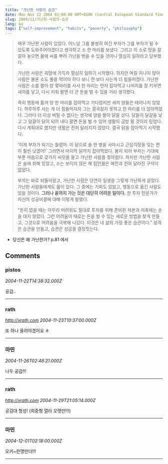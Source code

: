 ```yaml
---
title: "가난한 사람의 습관"
date: Mon Nov 22 2004 01:00:00 GMT+0100 (Central European Standard Time)
slug: 2004/11/가난한-사람의-습관
lang: ko
tags: ["self-improvement", "habits", "poverty", "philosophy"]
---
```


> 매우 가난한 사람이 있었다. 어느날 그를 불쌍히 여긴 부자가 그를 부자가 될 수 있도록 도와주어야겠다고 생각하고 소 한 마리를 보냈다. 그리고 이 소로 땅을 잘 갈아 놓으면 봄에 씨를 뿌려 가난을 벗을 수 있을 것이니 열심히 일하라고 당부했다.
> 
> 가난한 사람은 희망에 가득차 열심히 일하기 시작했다. 하지만 며칠 지나지 않아 사람은 물론 소도 풀을 먹어야 하다 보니 전 보다 사는게 더 힘들어졌다. 
> 가난한 사람은 소를 팔아 양 몇마리를 사서 한 마리는 먼저 잡아먹고 나머지를 잘 키우면 새끼를 낳고, 다시 키워 팔면 더 큰 돈을 벌 수 있을 거라 생각했다.
>
> 즉히 행동에 옮겨 양 한 마리를 잡아먹고 기다렸지만 새끼 양들은 태어나지 않았다. 하루하루 사는 게 더 힘들어지자 그는 결국참지 못하고 한 마리를 더 잡아먹었다. 그러다 더 이상 버틸 수 없다는 생각에 양을 팔아 닭을 샀다. 닭들이 달걀을 낳고 그 달걀이 닭이 되어 내다 팔면 돈을 벌 수 있어 생활이 금방 필 것이라 믿었다. 다시 계획대로 했지만 생활은 전혀 달라지지 않았다. 결국 닭을 잡아먹기 시작했다.
>
> '이제 부자가 되기는 틀렸어. 이 닭으로 술 한 병을 사마시고 근심걱정을 잊는 편이 훨씬 낫겠어!' 그러면서 마지막 닭까지 잡아먹었다. 
> 봄이 되어 부자는 기대에 부푼 마음으로 갖가지 씨앗을 들고 가난한 사람을 찾아왔다. 하지만 가난한 사람은 술에 취해 있었고, 소는 보이지 않은 채 집안꼴은 예전과 전혀 달라진 구석이 없었다.
>
> 부자는 바로 되돌아왔고, 가난한 사람은 당연히 일생을 그렇게 가난하게 살았다. 가난한 사람들에게도 꿈이 있다. 그 중에는 기회도 있었고, 행동으로 옮긴 사람도 있을 것이다. **그러나 끝까지 가는 것은 대단히 어려운 일이다.**
> 한 투자 전문가가 자신의 성공비결에 대해 이렇게 말했다. 
>
> "돈이 없을 때는 아무리 어려워도 절대로 투자를 위해 준비한 자본과 저축에는 손을 대지 않았다. 그런 어려움이 때로는 돈을 벌 수 있는 새로운 방법을 찾게 만들고, 그것으로 어려움을 극복해 나갔다.
> 이것은 내 삶의 가장 좋은 습관이다."
> 성격은 습관을 만들고, 습관은 성공을 결정짓는다.

- 당신은 왜 가난한가? p.81 에서

## Comments

### pistos
*2004-11-22T14:38:32.000Z*

공감..

---

### rath
*http://xrath.com*
*2004-11-23T10:37:00.000Z*

또 하나 올려야겠어요 ㅎ

---

### 마띤
*2004-11-26T02:48:21.000Z*

나두 공감!!!

---

### rath
*http://xrath.com*
*2004-11-29T21:05:14.000Z*

공감대 형성! (희중형 열라 오랫만!!!)

---

### 마띤
*2004-12-01T02:18:00.000Z*

오키~한명만더!!!

---
